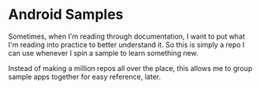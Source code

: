 Android Samples
================

Sometimes, when I'm reading through documentation, I want to put what I'm reading into practice to better understand it. So this is simply a repo I can use whenever I spin a sample to learn something new.

Instead of making a million repos all over the place, this allows me to group sample apps together for easy reference, later.
